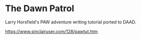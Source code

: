 # The Dawn Patrol

Larry Horsfield's PAW adventure writing tutorial ported to DAAD.

https://www.sinclairuser.com/128/pawtut.htm
